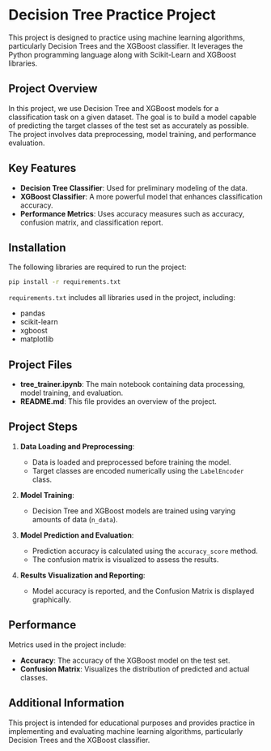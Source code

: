 # Decision Tree Practice Project

This project is designed to practice using machine learning algorithms, particularly Decision Trees and the XGBoost classifier. It leverages the Python programming language along with Scikit-Learn and XGBoost libraries.

## Project Overview

In this project, we use Decision Tree and XGBoost models for a classification task on a given dataset. The goal is to build a model capable of predicting the target classes of the test set as accurately as possible. The project involves data preprocessing, model training, and performance evaluation.

## Key Features

- **Decision Tree Classifier**: Used for preliminary modeling of the data.
- **XGBoost Classifier**: A more powerful model that enhances classification accuracy.
- **Performance Metrics**: Uses accuracy measures such as accuracy, confusion matrix, and classification report.

## Installation

The following libraries are required to run the project:

```bash
pip install -r requirements.txt
```

`requirements.txt` includes all libraries used in the project, including:

- pandas
- scikit-learn
- xgboost
- matplotlib

## Project Files

- **tree_trainer.ipynb**: The main notebook containing data processing, model training, and evaluation.
- **README.md**: This file provides an overview of the project.

## Project Steps

1. **Data Loading and Preprocessing**:
   - Data is loaded and preprocessed before training the model.
   - Target classes are encoded numerically using the `LabelEncoder` class.

2. **Model Training**:
   - Decision Tree and XGBoost models are trained using varying amounts of data (`n_data`).

3. **Model Prediction and Evaluation**:
   - Prediction accuracy is calculated using the `accuracy_score` method.
   - The confusion matrix is visualized to assess the results.

4. **Results Visualization and Reporting**:
   - Model accuracy is reported, and the Confusion Matrix is displayed graphically.

## Performance

Metrics used in the project include:

- **Accuracy**: The accuracy of the XGBoost model on the test set.
- **Confusion Matrix**: Visualizes the distribution of predicted and actual classes.

## Additional Information

This project is intended for educational purposes and provides practice in implementing and evaluating machine learning algorithms, particularly Decision Trees and the XGBoost classifier.
